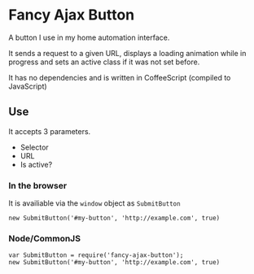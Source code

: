 # Fancy Ajax Button

A button I use in my home automation interface.

It sends a request to a given URL, displays a loading animation while in progress and sets an active class if it was not set before.

It has no dependencies and is written in CoffeeScript (compiled to JavaScript)

## Use

It accepts 3 parameters.

* Selector
* URL
* Is active?

### In the browser
It is availiable via the `window` object as `SubmitButton`
```
new SubmitButton('#my-button', 'http://example.com', true)
```

### Node/CommonJS
```
var SubmitButton = require('fancy-ajax-button');
new SubmitButton('#my-button', 'http://example.com', true)
```
